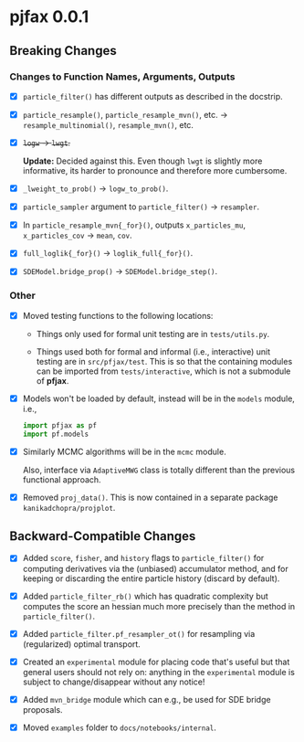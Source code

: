 # pjfax 0.0.1

## Breaking Changes

### Changes to Function Names, Arguments, Outputs

- [x] `particle_filter()` has different outputs as described in the docstrip.

- [x] `particle_resample()`, `particle_resample_mvn()`, etc. -> `resample_multinomial()`, `resample_mvn()`, etc.

- [x] ~~`logw` -> `lwgt`.~~

	**Update:** Decided against this.  Even though `lwgt` is slightly more informative, its harder to pronounce and therefore more cumbersome.

- [x] `_lweight_to_prob()` -> `logw_to_prob()`.

- [x] `particle_sampler` argument to `particle_filter()` -> `resampler`.

- [x] In `particle_resample_mvn{_for}()`, outputs `x_particles_mu`, `x_particles_cov` -> `mean`, `cov`.

- [x] `full_loglik{_for}()` -> `loglik_full{_for}()`. 

- [x] `SDEModel.bridge_prop()` -> `SDEModel.bridge_step()`.

### Other

- [x] Moved testing functions to the following locations:

	- Things only used for formal unit testing are in `tests/utils.py`.
	
	- Things used both for formal and informal (i.e., interactive) unit testing are in `src/pfjax/test`.  This is so that the containing modules can be imported from `tests/interactive`, which is not a submodule of **pfjax**.

- [x] Models won't be loaded by default, instead will be in the `models` module, i.e.,

	```python
	import pfjax as pf
	import pf.models
	```
	
- [x] Similarly MCMC algorithms will be in the `mcmc` module. 

	Also, interface via `AdaptiveMWG` class is totally different than the previous functional approach.

- [x] Removed `proj_data()`.  This is now contained in a separate package `kanikadchopra/projplot`.

## Backward-Compatible Changes

- [x] Added `score`, `fisher`, and `history` flags to `particle_filter()` for computing derivatives via the (unbiased) accumulator method, and for keeping or discarding the entire particle history (discard by default).

- [x] Added `particle_filter_rb()` which has quadratic complexity but computes the score an hessian much more precisely than the method in `particle_filter()`.

- [x] Added `particle_filter.pf_resampler_ot()` for resampling via (regularized) optimal transport.

- [x] Created an `experimental` module for placing code that's useful but that general users should not rely on: anything in the `experimental` module is subject to change/disappear without any notice!

- [x] Added `mvn_bridge` module which can e.g., be used for SDE bridge proposals.

- [x] Moved `examples` folder to `docs/notebooks/internal`.

